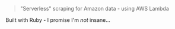 > "Serverless" scraping for Amazon data - using AWS Lambda

Built with Ruby - I promise I'm *not* insane...